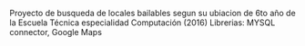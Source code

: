 Proyecto de busqueda de locales bailables segun su ubiacion de 6to año de la Escuela Técnica especialidad Computación (2016)
Librerias: MYSQL connector, Google Maps

